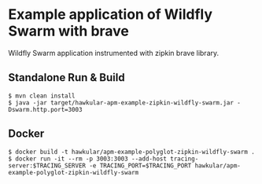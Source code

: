# Example application of Wildfly Swarm with brave

Wildfly Swarm application instrumented with zipkin brave library.

## Standalone Run & Build
```shell
$ mvn clean install
$ java -jar target/hawkular-apm-example-zipkin-wildfly-swarm.jar -Dswarm.http.port=3003
```

## Docker
```shell
$ docker build -t hawkular/apm-example-polyglot-zipkin-wildfly-swarm .
$ docker run -it --rm -p 3003:3003 --add-host tracing-server:$TRACING_SERVER -e TRACING_PORT=$TRACING_PORT hawkular/apm-example-polyglot-zipkin-wildfly-swarm
```
